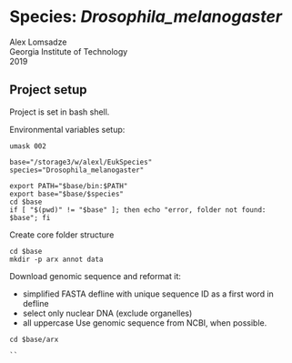 # Species: _Drosophila_melanogaster_
Alex Lomsadze  
Georgia Institute of Technology  
2019  
## Project setup
Project is set in bash shell.  

Environmental variables setup:  
```
umask 002

base="/storage3/w/alexl/EukSpecies"
species="Drosophila_melanogaster"

export PATH="$base/bin:$PATH"
export base="$base/$species"
cd $base
if [ "$(pwd)" != "$base" ]; then echo "error, folder not found: $base"; fi
```
Create core folder structure
```
cd $base
mkdir -p arx annot data
```
Download genomic sequence and reformat it:  
 * simplified FASTA defline with unique sequence ID as a first word in defline
 * select only nuclear DNA (exclude organelles)
 * all uppercase
Use genomic sequence from NCBI, when possible.  
```
cd $base/arx

``
